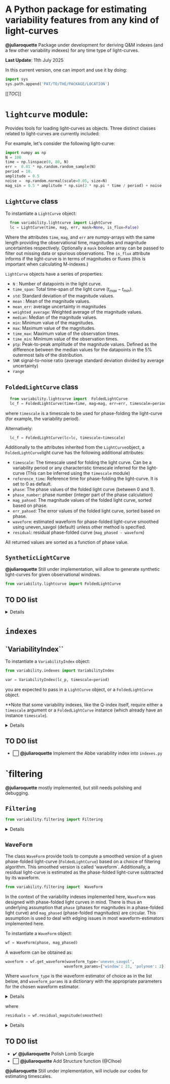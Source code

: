 # A Python package for estimating variability features from any kind of light-curves

**@juliaroquette** Package under development for deriving Q&M indexes (and a few other variability indexes) for any time type of light-curves.


**Last Update**: 11th July 2025

In this current version, one can import and use it by doing:

```python
import sys
sys.path.append('PAT/TO/THE/PACKAGE/LOCATION')  
```

[[_TOC_]]

# `lightcurve` module:

Provides tools for loading light-curves as objects. Three distinct classes related to light-curves are currently included:

For example, let's consider the following light-curve:

````python
import numpy as np
N = 100
time = np.linspace(0, 80, N)
err =  0.01 * np.random.random_sample(N)
period = 10. 
amplitude = 0.5
noise =  np.random.normal(scale=0.05, size=N)
mag_sin = 0.5 * amplitude * np.sin(2 * np.pi * time / period) + noise
````


## `LightCurve` class

To instantiate a `LightCurve` object:

```python
  from variability.lightcurve import LightCurve
  lc = LightCurve(time, mag, err, mask=None, is_flux=False)
```

Where the attributes `time`, `mag`, and `err` are numpy-arrays with the same length providing the observational time, magnitudes and magnitude uncertainties respectively. Optionally a `mask` boolean array can be passed to filter out missing data or spurious observations. The `is_flux` attribute informs if the light-curve is in terms of magnitudes or fluxes (this is important when calculating M-indexes.)

`LightCurve` objects have a series of properties:
- `N` : Number of datapoints in the light curve.
- `time_span`: Total time-span of the light curve ($t_{max}-t_{min}$).
- `std`: Standard deviation of the magnitude values.
- `mean` : Mean of the magnitude values.
- `mean_err`:  average uncertainty in magnitudes
- `weighted_average`: Weighted average of the magnitude values.
- `median`: Median of the magnitude values.
- `min`: Minimum value of the magnitudes.
- `max`: Maximum value of the magnitudes.
- `time_max`: Maximum value of the observation times.
- `time_min`: Minimum value of the observation times.
- `ptp`: Peak-to-peak amplitude of the magnitude values. Defined as the difference between the median values for the datapoints in the 5% outermost tails of the distribution.
- `SNR` signal-to-noise ratio (average standard deviation divided by average uncertainty)
- `range` 

## `FoldedLightCurve` class



```python
  from variability.lightcurve import  FoldedLightCurve
  lc_f = FoldedLightCurve(time=time, mag=mag, err=err, timescale=period)
```

where `timescale` is a timescale to be used for phase-folding the light-curve (for example, the variability period). 

Alternatively:

```python
  lc_f = FoldedLightCurve(lc=lc, timescale=timescale)
```

Additionally to the attributes inherited from the `LightCurve`object, a `FoldedLightCurve`light curve has the following additional attributes:

- `timescale`: The timescale used for folding the light curve. Can be a variability period or any characteristic timescale inferred for the light-curve (This can be inferred using the `timescale` module)
- `reference_time`: Reference time for phase-folding the light-curve. It is set to 0 as default.
- `phase`: The phase values of the folded light curve (between 0 and 1).
- `phase_number`: phase number (integer part of the phase calculation)
- `mag_pahsed`: The magnitude values of the folded light curve, sorted based on phase.
- `err_pahsed`: The error values of the folded light curve, sorted based on phase.
- `waveform`: estimated waveform for phase-folded light-curve smoothed using uneven_savgol (default) unless other method is specified. 
- `residual`: residual phase-folded curve (`mag_phased - waveform`)

All returned values are sorted as a function of phase value. 


## `SyntheticLightCurve`

**@juliaroquette** Still under implementation, will allow to generate synthetic light-curves for given observational windows. 

```python 
from variability.lightcurve import FoldedLightCurve
```


## TO DO list

<details>



:white_large_square: **@juliaroquette** It may be worth it consider the possibility of merging `LightCurve` and `FoldedLightCurve` into a single class. <- Consider that after the `timescale.py` package has been implemented. 

:white_large_square: read observational windows from file

:white_large_square: Implement a list of observational windows
  - :white_large_square: TESS
  - :white_large_square: Rubin
  - :heavy_check_mark: ZTF
  - :heavy_check_mark: ASAS-SN (g and V)
  - :heavy_check_mark: Gaia-DR3
  - :heavy_check_mark: Gaia-DR4
  - :heavy_check_mark: Gaia-DR5
  - :heavy_check_mark: AllWISE
  - :white_large_square: input

:white_large_square: Include waveforms 
  - :heavy_check_mark: PS
  - :white_large_square: QPS
  - :white_large_square: EB
  - :white_large_square: AATAU
  - :white_large_square: QPD
  - :white_large_square: QPB
  - :white_large_square: B
  - :white_large_square: MP
  - :white_large_square: LP

:white_large_square: Function that generates a waveform for a refined timestep

  - :white_large_square: Function that convolves the waveform to an observational window
</details>

# `indexes`

## `VariabilityIndex``

To instantiate a `VariabilityIndex` object:

```python
from variability.indexes import VariabilityIndex

var = VariabilityIndex(lc_p, timescale=period)
```

you are expected to pass in a `LightCurve` object, or a `FoldedLightCurve` object. 

**Note that some variability indexes, like the Q-index itself, require either a `timescale` argument or a `FoldedLightCurve` instance (which already have an instance `timescale`).


<details>
### `VariabilityIndex.M_index`

### `VariabilityIndex.Q_index`

### `gaia_AG_proxy`
</details>


## TO DO list
- :white_large_square: **@juliaroquette** Implement the Abbe variability index into `indexes.py`

# `filtering
**@juliaroquette** mostly implemented, but still needs polishing and debugging. 


## `Filtering`

```python
from variability.filtering import Filtering
```
<details>

### `Filtering.filter`

### `Filtering.sigma_clip`

### `Filtering.Cody_long_trend`

### `Filtering.savgol_longtrend`

### `Filtering.uneven_savgol`

### `Filtering.smooth_per_timescale`

### `Filtering.rolling_average`

</details>

## `WaveForm`

The class `WaveForm` provide tools to compute a smoothed version of a given phase-folded light-curve (`FoldedLightCurve`) based on a choice of filtering algorithm. This smoothed version is called 'waveform`.  Additionally, a residual light-curve is estimated as the phase-folded light-curve subtracted by its waveform. 


```python
from variability.filtering import  WaveForm
```

In the context of the variability indexes implemented here, `WaveForm` was designed with phase-folded light curves in mind. There is thus an underlying assumption that `phase` (phases for magnitudes in a phase-folded light curve) and `mag_phased` (phase-folded magnitudes) are circular. This assumption is used to deal with edging issues in most waveform-estimators implemented here.

To instantiate a `WaveForm` object:

```python
wf = WaveForm(phase, mag_phased)
```
A waveform can be obtained as:

```python
waveform = wf.get_waveform(waveform_type='uneven_savgol',
                          waveform_params={'window': 21, 'polynom': 2})
```

Where `waveform_type` is the waveform estimator of choice as in the list below, and `waveform_params` is a dictionary with the appropriate parameters for the chosen waveform estimator.


<details>

### `WaveForm.circular_rolling_average_number`

Simple rolling average that uses a fixed number of points for its window. Window size is defined by the attribute `window_size`, which should be an odd integer number. As default `window_size=5` but this should be chosen based on the light-curves at hand.

*Note:* This only works well with regularly phase sampling.

### `WaveForm.circular_rolling_average_phase`

Rolling average adapted to uneven based on a phase window. Useful for very irregular sampling in phase space. Window size is defined by the attribute `wd_phase` and represents an interval in phase. Default is `wd_phase=0.1`, i.e., 10% of the phase is used for windowing. 


### `WaveForm.waveform_H22`

	Boxcar smoothing method as used for waveform estimation in [Hillenbrand et al. 2022](https://ui.adsabs.harvard.edu/abs/2022AJ....163..263H/abstract). Borrowed on [the code used by Hillenbrand et al.](https://github.com/HarritonResearchLab/NAPYSOs) for waveform estimation in ZTF light curves. Uses [`astropy.convolution.Box1DKernel`](https://docs.astropy.org/en/stable/api/astropy.convolution.Box1DKernel.html). The only attribute here is `kernel=4` which is the same as using 1/4 of the number of points as kernel. 

### `WaveForm.waveform_Cody`

This uses Scipy's  median filter,
[`scipy.ndimage.median_filter`](https://docs.scipy.org/doc/scipy/reference/generated/scipy.ndimage.median_filter.html), as used by [Cody et al.](https://ui.adsabs.harvard.edu/abs/2018AJ....156...71C/abstract). The attribute `n_point=50` is passed to `scipy.ndimage.median_filter` as the `size` attribute, which is just the window size for filtering. This is expected to work for evenly spaced data. 

### `WaveForm.savgol`

[Savitzky-Golay filter](https://en.wikipedia.org/wiki/Savitzky%E2%80%93Golay_filter) for uniformly evenly spaced curves. The Sav-Gol filter smooth the data by fitting polynomials of a given degree to adjacent point within a given windew. Here this simply employs [`scipy.signal.savgol_filter`](https://docs.scipy.org/doc/scipy/reference/generated/scipy.signal.savgol_filter.html) with all default parameters except for `window` (default 10) and `polynom` (=3) which . 

### `WaveForm.uneven_savgol`

Adaptation of the [Savitzky-Golay filter](https://en.wikipedia.org/wiki/Savitzky%E2%80%93Golay_filter) for uneven data. This was based on an [implementation discussed at StackExchange](https://dsp.stackexchange.com/questions/1676/savitzky-golay-smoothing-filter-for-not-equally-spaced-data). Similarly to the standard Savitzky-Golay filter, here the attributes `window` (default 10) and `polynom` (=3) define the window size and polynomial degree for filtering.


</details>


where 

```python
residuals = wf.residual_magnitude(smoothed)
```

<details>

### `WaveForm.residual_magnitude`

### `WaveForm.circular_rolling_average_number`

### `WaveForm.savgol`

### `WaveForm.circular_rolling_average_phase`

### `WaveForm.waveform_H22`

### `WaveForm.waveform_Cody`

### `WaveForm.uneven_savgol`


## `uneven_savgol`

# `timescale`
</details>

## TO DO list
- :heavy_check_mark: **@juliaroquette** Polish Lomb Scargle 
- :white_large_square: **@juliaroquette** Add Structure function (@Clhoe)
<!-- - :white_large_square: **@juliaroquette**  -->
<!-- - :white_large_square: **@juliaroquette**  -->


**@juliaroquette** Still under implementation, will include our codes for estimating timescales. 

